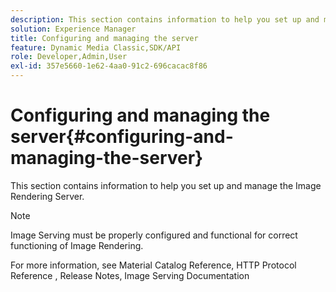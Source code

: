 ```yaml
---
description: This section contains information to help you set up and manage the Image Rendering Server.
solution: Experience Manager
title: Configuring and managing the server
feature: Dynamic Media Classic,SDK/API
role: Developer,Admin,User
exl-id: 357e5660-1e62-4aa0-91c2-696cacac8f86
---
```

# Configuring and managing the server{#configuring-and-managing-the-server}

This section contains information to help you set up and manage the Image Rendering Server.

>[!NOTE]
>
>Image Serving must be properly configured and functional for correct functioning of Image Rendering.

For more information, see Material Catalog Reference, HTTP Protocol Reference , Release Notes, Image Serving Documentation
